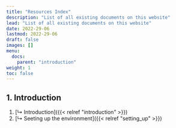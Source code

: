 ```yaml
---
title: "Resources Index"
description: "List of all existing documents on this website"
lead: "List of all existing documents on this website"
date: 2022-29-06
lastmod: 2022-29-06
draft: false
images: []
menu:
  docs:
    parent: "introduction"
weight: 1
toc: false
---
```


## 1. Introduction

1. [&rdsh; Introduction]({{< relref "introduction" >}})
1. [&rdsh; Seeting up the environment]({{< relref "setting_up" >}})


